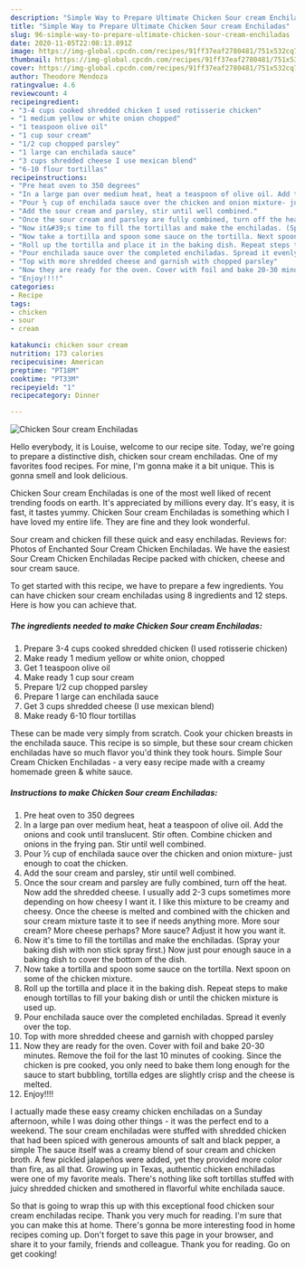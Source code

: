 ```yaml
---
description: "Simple Way to Prepare Ultimate Chicken Sour cream Enchiladas"
title: "Simple Way to Prepare Ultimate Chicken Sour cream Enchiladas"
slug: 96-simple-way-to-prepare-ultimate-chicken-sour-cream-enchiladas
date: 2020-11-05T22:08:13.891Z
image: https://img-global.cpcdn.com/recipes/91ff37eaf2780481/751x532cq70/chicken-sour-cream-enchiladas-recipe-main-photo.jpg
thumbnail: https://img-global.cpcdn.com/recipes/91ff37eaf2780481/751x532cq70/chicken-sour-cream-enchiladas-recipe-main-photo.jpg
cover: https://img-global.cpcdn.com/recipes/91ff37eaf2780481/751x532cq70/chicken-sour-cream-enchiladas-recipe-main-photo.jpg
author: Theodore Mendoza
ratingvalue: 4.6
reviewcount: 4
recipeingredient:
- "3-4 cups cooked shredded chicken I used rotisserie chicken"
- "1 medium yellow or white onion chopped"
- "1 teaspoon olive oil"
- "1 cup sour cream"
- "1/2 cup chopped parsley"
- "1 large can enchilada sauce"
- "3 cups shredded cheese I use mexican blend"
- "6-10 flour tortillas"
recipeinstructions:
- "Pre heat oven to 350 degrees"
- "In a large pan over medium heat, heat a teaspoon of olive oil. Add the onions and cook until translucent. Stir often. Combine chicken and onions in the frying pan. Stir until well combined."
- "Pour ½ cup of enchilada sauce over the chicken and onion mixture- just enough to coat the chicken."
- "Add the sour cream and parsley, stir until well combined."
- "Once the sour cream and parsley are fully combined, turn off the heat. Now add the shredded cheese. I usually add 2-3 cups sometimes more depending on how cheesy I want it. I like this mixture to be creamy and cheesy. Once the cheese is melted and combined with the chicken and sour cream mixture taste it to see if needs anything more. More sour cream? More cheese perhaps? More sauce? Adjust it how you want it."
- "Now it&#39;s time to fill the tortillas and make the enchiladas. (Spray your baking dish with non stick spray first.) Now just pour enough sauce in a baking dish to cover the bottom of the dish."
- "Now take a tortilla and spoon some sauce on the tortilla. Next spoon on some of the chicken mixture."
- "Roll up the tortilla and place it in the baking dish. Repeat steps to make enough tortillas to fill your baking dish or until the chicken mixture is used up."
- "Pour enchilada sauce over the completed enchiladas. Spread it evenly over the top."
- "Top with more shredded cheese and garnish with chopped parsley"
- "Now they are ready for the oven. Cover with foil and bake 20-30 minutes. Remove the foil for the last 10 minutes of cooking. Since the chicken is pre cooked, you only need to bake them long enough for the sauce to start bubbling, tortilla edges are slightly crisp and the cheese is melted."
- "Enjoy!!!!"
categories:
- Recipe
tags:
- chicken
- sour
- cream

katakunci: chicken sour cream 
nutrition: 173 calories
recipecuisine: American
preptime: "PT18M"
cooktime: "PT33M"
recipeyield: "1"
recipecategory: Dinner

---
```



![Chicken Sour cream Enchiladas](https://img-global.cpcdn.com/recipes/91ff37eaf2780481/751x532cq70/chicken-sour-cream-enchiladas-recipe-main-photo.jpg)

Hello everybody, it is Louise, welcome to our recipe site. Today, we're going to prepare a distinctive dish, chicken sour cream enchiladas. One of my favorites food recipes. For mine, I'm gonna make it a bit unique. This is gonna smell and look delicious.

Chicken Sour cream Enchiladas is one of the most well liked of recent trending foods on earth. It's appreciated by millions every day. It's easy, it is fast, it tastes yummy. Chicken Sour cream Enchiladas is something which I have loved my entire life. They are fine and they look wonderful.

Sour cream and chicken fill these quick and easy enchiladas. Reviews for: Photos of Enchanted Sour Cream Chicken Enchiladas. We have the easiest Sour Cream Chicken Enchiladas Recipe packed with chicken, cheese and sour cream sauce.


To get started with this recipe, we have to prepare a few ingredients. You can have chicken sour cream enchiladas using 8 ingredients and 12 steps. Here is how you can achieve that.

<!--inarticleads1-->

##### The ingredients needed to make Chicken Sour cream Enchiladas:

1. Prepare 3-4 cups cooked shredded chicken (I used rotisserie chicken)
1. Make ready 1 medium yellow or white onion, chopped
1. Get 1 teaspoon olive oil
1. Make ready 1 cup sour cream
1. Prepare 1/2 cup chopped parsley
1. Prepare 1 large can enchilada sauce
1. Get 3 cups shredded cheese (I use mexican blend)
1. Make ready 6-10 flour tortillas


These can be made very simply from scratch. Cook your chicken breasts in the enchilada sauce. This recipe is so simple, but these sour cream chicken enchiladas have so much flavor you&#39;d think they took hours. Simple Sour Cream Chicken Enchiladas - a very easy recipe made with a creamy homemade green &amp; white sauce. 

<!--inarticleads2-->

##### Instructions to make Chicken Sour cream Enchiladas:

1. Pre heat oven to 350 degrees
1. In a large pan over medium heat, heat a teaspoon of olive oil. Add the onions and cook until translucent. Stir often. Combine chicken and onions in the frying pan. Stir until well combined.
1. Pour ½ cup of enchilada sauce over the chicken and onion mixture- just enough to coat the chicken.
1. Add the sour cream and parsley, stir until well combined.
1. Once the sour cream and parsley are fully combined, turn off the heat. Now add the shredded cheese. I usually add 2-3 cups sometimes more depending on how cheesy I want it. I like this mixture to be creamy and cheesy. Once the cheese is melted and combined with the chicken and sour cream mixture taste it to see if needs anything more. More sour cream? More cheese perhaps? More sauce? Adjust it how you want it.
1. Now it&#39;s time to fill the tortillas and make the enchiladas. (Spray your baking dish with non stick spray first.) Now just pour enough sauce in a baking dish to cover the bottom of the dish.
1. Now take a tortilla and spoon some sauce on the tortilla. Next spoon on some of the chicken mixture.
1. Roll up the tortilla and place it in the baking dish. Repeat steps to make enough tortillas to fill your baking dish or until the chicken mixture is used up.
1. Pour enchilada sauce over the completed enchiladas. Spread it evenly over the top.
1. Top with more shredded cheese and garnish with chopped parsley
1. Now they are ready for the oven. Cover with foil and bake 20-30 minutes. Remove the foil for the last 10 minutes of cooking. Since the chicken is pre cooked, you only need to bake them long enough for the sauce to start bubbling, tortilla edges are slightly crisp and the cheese is melted.
1. Enjoy!!!!


I actually made these easy creamy chicken enchiladas on a Sunday afternoon, while I was doing other things - it was the perfect end to a weekend. The sour cream enchiladas were stuffed with shredded chicken that had been spiced with generous amounts of salt and black pepper, a simple The sauce itself was a creamy blend of sour cream and chicken broth. A few pickled jalapeños were added, yet they provided more color than fire, as all that. Growing up in Texas, authentic chicken enchiladas were one of my favorite meals. There&#39;s nothing like soft tortillas stuffed with juicy shredded chicken and smothered in flavorful white enchilada sauce. 

So that is going to wrap this up with this exceptional food chicken sour cream enchiladas recipe. Thank you very much for reading. I'm sure that you can make this at home. There's gonna be more interesting food in home recipes coming up. Don't forget to save this page in your browser, and share it to your family, friends and colleague. Thank you for reading. Go on get cooking!
